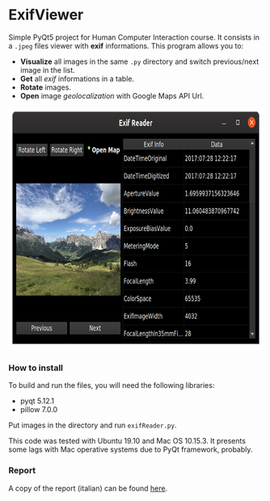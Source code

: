 # ExifViewer

Simple PyQt5 project for Human Computer Interaction course. It consists in a `.jpeg` files viewer with **exif** informations. 
This program allows you to:

- **Visualize** all images in the same `.py` directory and switch previous/next image in the list.
- **Get** all _exif_ informations in a table.
- **Rotate** images.
- **Open** image _geolocalization_ with Google Maps API Url.

<div>
<p align="center">
<img src="/documents/screen.png" width=auto height=480px></img>
</p>
<div/>

### How to install
To build and run the files, you will need the following libraries:

- pyqt 5.12.1
- pillow 7.0.0

Put images in the directory and run `exifReader.py`.

This code was tested with Ubuntu 19.10 and Mac OS 10.15.3. It presents some lags with Mac operative systems due to PyQt 
framework, probably.

### Report
A copy of the report (italian) can be found 
<a href="https://github.com/FrancescoGradi/ExifViewer/blob/master/documents/report.pdf" download="report.pdf">here</a>.